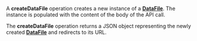 A **createDataFile** operation creates a new instance of a [**DataFile**](#tag/dataFiles). The instance is populated with the content of the body of the API call.

The **createDataFile** operation returns a JSON object representing the newly created [**DataFile**](#tag/dataFiles) and redirects to its URL.
